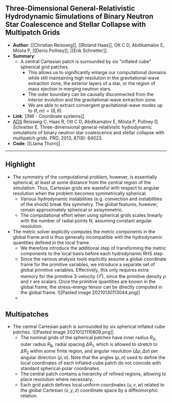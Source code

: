 ## Three-Dimensional General-Relativistic Hydrodynamic Simulations of Binary Neutron Star Coalescence and Stellar Collapse with Multipatch Grids

- **Author**: [[Christian Reisswig]], [[Roland Haas]], Ott C D, Abdikamalov E, Mösta P, [[Denis Pollney]], [[Erik Schnetter]].
- **Summary**:
	- A central Cartesian patch is surrounded by six "inflated cube" spherical grid patches.
		- This allows us to significantly enlarge our computational domains while still maintaining high resolution in the gravitational-wave extraction zone, the exterior layers of a star, or the region of mass ejection in merging neutron stars.
		- The outer boundary can be causally disconnected from the interior evolution and the gravitational-wave extraction zone.
		- We are able to extract convergent gravitational-wave modes up to $(\ell, m)=(6,6)$.
- **Link**: [[NR - Coordinate systems]]
- [ADS](https://ui.adsabs.harvard.edu/abs/2013PhRvD..87f4023R) Reisswig C, Haas R, Ott C D, Abdikamalov E, Mösta P, Pollney D, Schnetter E. Three-dimensional general-relativistic hydrodynamic simulations of binary neutron star coalescence and stellar collapse with multipatch grids. PRD, 2013, 87(6): 64023.
- **Code**: [[Llama Thorn]]

___

## Highlight

- The symmetry of the computational problem, however, is essentially spherical, at least at some distance from the central region of the simulation. Thus, Cartesian grids are wasteful with respect to angular resolution when the problem becomes symmetrically spherical.
	- Various hydrodynamic instabilities (e.g. convection and instabilities of the shock) break this symmetry. The global features, however, remain approximately spherical or axisymmetric.
	- The computational effort when using spherical grids scales linearly with the number of radial points N, assuming constant angular resolution.
- The metric solver explicitly computes the metric components in the global frame and is thus generally incompatible with the hydrodynamic quantities defined in the local frame.
	- We therefore introduce the additional step of transforming the metric components to the local basis before each hydrodynamic RHS step.
	- Since the various analysis tools explicitly assume a global coordinate frame for the primitive variables, we introduce a separate set of global primitive variables. Effectively, this only requires extra memory for the primitive 3-velocity $\left\{\tilde{v}^{i}\right\}$, since the primitive density $\rho$ and $\tau$ are scalars. Once the primitive quantities are known in the global frame, the stress-energy tensor can be directly computed in the global frame.
		![[Pasted image 20210130113044.png]]
	- 
	
## Multipatches

- The central Cartesian patch is surrounded by six spherical inflated cube patches.
	![[Pasted image 20210121110809.png]]
	- The nominal grids of the spherical patches have inner radius $R_{\mathrm{S}}$, outer radius $R_{\mathrm{B}}$, radial spacing $\Delta R_{1}$, which is allowed to stretch to $\Delta R_{2}$ within some finite region, and angular resolution $(\Delta \rho, \Delta \sigma)$ per angular direction $(\rho, \sigma) .$ Note that the angles $(\rho, \sigma)$ used to define the local coordinates of each inflated-cube patch do not coincide with standard spherical-polar coordinates.
	- The central patch contains a hierarchy of refined regions, allowing to place resolution where necessary.
	- Each grid patch defines local uniform coordinates $(u, v, w)$ related to the global Cartesian $(x, y, z)$ coordinate space by a diffeomorphic relation.